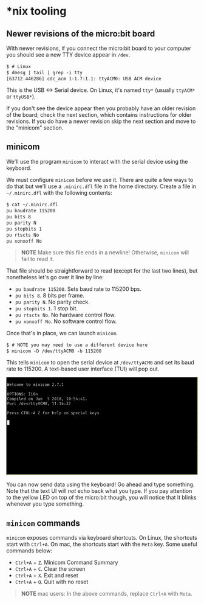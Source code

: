 # \*nix tooling

## Newer revisions of the micro:bit board

With newer revisions, if you connect the micro:bit board to your computer you
should see a new TTY device appear in `/dev`.

``` console
$ # Linux
$ dmesg | tail | grep -i tty
[63712.446286] cdc_acm 1-1.7:1.1: ttyACM0: USB ACM device
```

This is the USB <-> Serial device. On Linux, it's named `tty*` (usually
`ttyACM*` or `ttyUSB*`).

If you don't see the device appear then you probably have an older revision of
the board; check the next section, which contains instructions for older
revisions. If you do have a newer revision skip the next section and move to the
"minicom" section.

## minicom

We'll use the program `minicom` to interact with the serial device using the keyboard.

We must configure `minicom` before we use it. There are quite a few ways to do that but we'll use a
`.minirc.dfl` file in the home directory. Create a file in `~/.minirc.dfl` with the following
contents:

``` console
$ cat ~/.minirc.dfl
pu baudrate 115200
pu bits 8
pu parity N
pu stopbits 1
pu rtscts No
pu xonxoff No
```

> **NOTE** Make sure this file ends in a newline! Otherwise, `minicom` will fail to read it.

That file should be straightforward to read (except for the last two lines), but nonetheless let's
go over it line by line:

- `pu baudrate 115200`. Sets baud rate to 115200 bps.
- `pu bits 8`. 8 bits per frame.
- `pu parity N`. No parity check.
- `pu stopbits 1`. 1 stop bit.
- `pu rtscts No`. No hardware control flow.
- `pu xonxoff No`. No software control flow.

Once that's in place, we can launch `minicom`.

``` console
$ # NOTE you may need to use a different device here
$ minicom -D /dev/ttyACM0 -b 115200
```

This tells `minicom` to open the serial device at `/dev/ttyACM0` and set its
baud rate to 115200. A text-based user interface (TUI) will pop out.

<p align="center">
<img title="minicom" src="../assets/minicom.png">
</p>

You can now send data using the keyboard! Go ahead and type something. Note that
the text UI will *not* echo back what you type. If you pay attention to the yellow LED
on top of the micro:bit though, you will notice that it blinks whenever you type something.

## `minicom` commands

`minicom` exposes commands via keyboard shortcuts. On Linux, the shortcuts start with `Ctrl+A`. On
mac, the shortcuts start with the `Meta` key. Some useful commands below:

- `Ctrl+A` + `Z`. Minicom Command Summary
- `Ctrl+A` + `C`. Clear the screen
- `Ctrl+A` + `X`. Exit and reset
- `Ctrl+A` + `Q`. Quit with no reset

> **NOTE** mac users: In the above commands, replace `Ctrl+A` with `Meta`.
